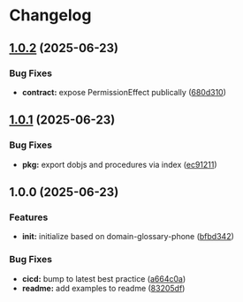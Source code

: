 # Changelog

## [1.0.2](https://github.com/ehmpathy/domain-glossary-permissions/compare/v1.0.1...v1.0.2) (2025-06-23)


### Bug Fixes

* **contract:** expose PermissionEffect publically ([680d310](https://github.com/ehmpathy/domain-glossary-permissions/commit/680d310965b614d33dd900401e3204dfbdf20576))

## [1.0.1](https://github.com/ehmpathy/domain-glossary-permissions/compare/v1.0.0...v1.0.1) (2025-06-23)


### Bug Fixes

* **pkg:** export dobjs and procedures via index ([ec91211](https://github.com/ehmpathy/domain-glossary-permissions/commit/ec9121145a88eb9fd95b1b21f08e5aa1f339e606))

## 1.0.0 (2025-06-23)


### Features

* **init:** initialize based on domain-glossary-phone ([bfbd342](https://github.com/ehmpathy/domain-glossary-permissions/commit/bfbd3425b02c73d6a48bb98998b277d485b6805c))


### Bug Fixes

* **cicd:** bump to latest best practice ([a664c0a](https://github.com/ehmpathy/domain-glossary-permissions/commit/a664c0a27d9d5397c1c72977ff2a07d1142daf59))
* **readme:** add examples to readme ([83205df](https://github.com/ehmpathy/domain-glossary-permissions/commit/83205dfee0cc28893089e636bfbeac5e8a4610d5))
